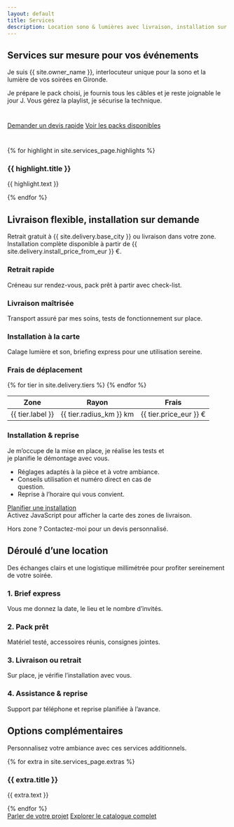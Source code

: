 ```yaml
---
layout: default
title: Services
description: Location sono & lumières avec livraison, installation sur demande et assistance personnalisée en Gironde.
---
```


<section class="section">
  <div class="container">
    <div class="section-header">
      <h1>Services sur mesure pour vos événements</h1>
      <p class="muted">Je suis {{ site.owner_name }}, interlocuteur unique pour la sono et la lumière de vos soirées en Gironde.</p>
    </div>
    <p>Je prépare le pack choisi, je fournis tous les câbles et je reste joignable le jour J. Vous gérez la playlist, je sécurise la technique.</p>
    <div class="section-actions" style="margin: 2.5rem 0; gap: 1.25rem;">
      <a class="button button--primary" href="{{ site.forms.booking_google_form_url }}" target="_blank" rel="noopener">Demander un devis rapide</a>
      <a class="button button--ghost" href="/packs/">Voir les packs disponibles</a>
    </div>
    <div class="feature-grid" style="margin-top: 2.5rem;">
      {% for highlight in site.services_page.highlights %}
      <article class="feature-card">
        <h3>{{ highlight.title }}</h3>
        <p class="muted">{{ highlight.text }}</p>
      </article>
      {% endfor %}
    </div>
  </div>
</section>

<section class="section">
  <div class="container split-grid" style="align-items: start;">
    <div>
      <div class="section-header">
        <h2>Livraison flexible, installation sur demande</h2>
        <p class="muted">Retrait gratuit à {{ site.delivery.base_city }} ou livraison dans votre zone. Installation complète disponible à partir de {{ site.delivery.install_price_from_eur }} €.</p>
      </div>
      <div class="feature-grid">
        <article class="feature-card">
          <h3>Retrait rapide</h3>
          <p class="muted">Créneau sur rendez-vous, pack prêt à partir avec check-list.</p>
        </article>
        <article class="feature-card">
          <h3>Livraison maîtrisée</h3>
          <p class="muted">Transport assuré par mes soins, tests de fonctionnement sur place.</p>
        </article>
        <article class="feature-card">
          <h3>Installation à la carte</h3>
          <p class="muted">Calage lumière et son, briefing express pour une utilisation sereine.</p>
        </article>
      </div>
      <h3 class="muted">Frais de déplacement</h3>
      <table>
        <thead>
          <tr>
            <th>Zone</th>
            <th>Rayon</th>
            <th>Frais</th>
          </tr>
        </thead>
        <tbody>
          {% for tier in site.delivery.tiers %}
          <tr>
            <td>{{ tier.label }}</td>
            <td>{{ tier.radius_km }} km</td>
            <td>{{ tier.price_eur }} €</td>
          </tr>
          {% endfor %}
        </tbody>
      </table>
    </div>
    <div class="note" style="max-width: 360px;">
      <h3>Installation & reprise</h3>
      <p>Je m’occupe de la mise en place, je réalise les tests et je planifie le démontage avec vous.</p>
      <ul>
        <li>Réglages adaptés à la pièce et à votre ambiance.</li>
        <li>Conseils utilisation et numéro direct en cas de question.</li>
        <li>Reprise à l’horaire qui vous convient.</li>
      </ul>
      <a class="button button--ghost" href="{{ site.forms.booking_google_form_url }}" target="_blank" rel="noopener">Planifier une installation</a>
    </div>
  </div>
</section>

<section class="section">
  <div class="container">
    <div class="map-shell" style="max-width: 680px; margin-inline: auto;">
      <div class="map js-delivery-map"
           data-map-id="services"
           data-center-lat="{{ site.delivery.center_lat }}"
           data-center-lng="{{ site.delivery.center_lng }}"
           data-tiers='{{ site.delivery.tiers | jsonify }}'
           data-city="{{ site.delivery.base_city }}">
        <noscript>Activez JavaScript pour afficher la carte des zones de livraison.</noscript>
      </div>
      <p class="muted map-caption">Hors zone ? Contactez-moi pour un devis personnalisé.</p>
    </div>
  </div>
</section>

<section class="section">
  <div class="container">
    <div class="section-header">
      <h2>Déroulé d’une location</h2>
      <p class="muted">Des échanges clairs et une logistique millimétrée pour profiter sereinement de votre soirée.</p>
    </div>
    <div class="feature-grid">
      <article class="feature-card">
        <h3>1. Brief express</h3>
        <p class="muted">Vous me donnez la date, le lieu et le nombre d’invités.</p>
      </article>
      <article class="feature-card">
        <h3>2. Pack prêt</h3>
        <p class="muted">Matériel testé, accessoires réunis, consignes jointes.</p>
      </article>
      <article class="feature-card">
        <h3>3. Livraison ou retrait</h3>
        <p class="muted">Sur place, je vérifie l’installation avec vous.</p>
      </article>
      <article class="feature-card">
        <h3>4. Assistance & reprise</h3>
        <p class="muted">Support par téléphone et reprise planifiée à l’avance.</p>
      </article>
    </div>
  </div>
</section>

<section class="section">
  <div class="container">
    <div class="section-header">
      <h2>Options complémentaires</h2>
      <p class="muted">Personnalisez votre ambiance avec ces services additionnels.</p>
    </div>
    <div class="feature-grid">
      {% for extra in site.services_page.extras %}
      <article class="feature-card">
        <h3>{{ extra.title }}</h3>
        <p class="muted">{{ extra.text }}</p>
      </article>
      {% endfor %}
    </div>
    <div class="section-actions" style="gap: 1rem;">
      <a class="button button--primary" href="{{ site.forms.booking_google_form_url }}" target="_blank" rel="noopener">Parler de votre projet</a>
      <a class="button button--ghost" href="/catalogue/">Explorer le catalogue complet</a>
    </div>
  </div>
</section>
